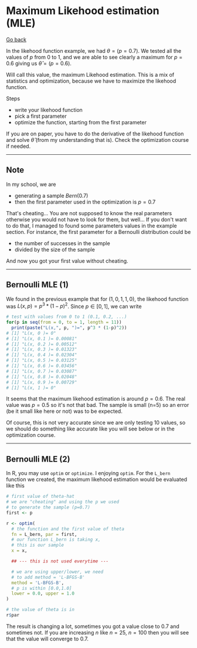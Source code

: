 # Maximum Likehood estimation (MLE)

[Go back](..)

In the likehood function example, we had $\theta= (p=0.7)$.
We tested all the values of $p$ from 0 to 1, and
we are able to see clearly a maximum for $p=0.6$
giving us $\hat{\theta}= (p=0.6)$.

Will call this value, the maximum Likehood
estimation. This is a mix of statistics and optimization,
because we have to maximize the likehood function.

Steps

* write your likehood function
* pick a first parameter
* optimize the function, starting from the first parameter

If you are on paper, you have to do the derivative
of the likehood function and solve $\hat\theta$
(from my understanding that is). Check the optimization
course if needed.

<hr class="sl">

## Note

In my school, we are

* generating a sample $Bern(0.7)$
* then the first parameter used in the optimization is $p=0.7$

That's cheating... You are not supposed to know the
real parameters otherwise you would not have to look for them,
but well... If you don't want to do that, I managed to found
some parameters values in the example section. For instance,
the first parameter for a Bernoulli distribution could be

* the number of successes in the sample
* divided by the size of the sample

And now you got your first value without cheating.

<hr class="sr">

## Bernoulli MLE (1)

We found in the previous example
that for $(1,0,1,1,0)$, the likehood function
was $L(x,p)=p^3 * (1-p)^2$.
Since $p \in [0,1]$, we can write

```r
# test with values from 0 to 1 (0.1, 0.2, ...)
for(p in seq(from = 0, to = 1, length = 11))
  print(paste("L(x,", p, ")=", p^3 * (1-p)^2))
# [1] "L(x, 0 )= 0"
# [1] "L(x, 0.1 )= 0.00081"
# [1] "L(x, 0.2 )= 0.00512"
# [1] "L(x, 0.3 )= 0.01323"
# [1] "L(x, 0.4 )= 0.02304"
# [1] "L(x, 0.5 )= 0.03125"
# [1] "L(x, 0.6 )= 0.03456"
# [1] "L(x, 0.7 )= 0.03087"
# [1] "L(x, 0.8 )= 0.02048"
# [1] "L(x, 0.9 )= 0.00729"
# [1] "L(x, 1 )= 0"
```

It seems that the maximum likehood estimation
is around $p=0.6$. The real value was $p=0.5$ so
it's not that bad. The sample is small (n=$5$)
so an error (be it small like here or not) was
to be expected.

Of course, this is not very accurate since we are
only testing $10$ values, so we should do something
like accurate like you will see below
or in the optimization course.

<hr class="sl">

## Bernoulli MLE (2)

In R, you may use ``optim`` or `optimize`. I enjoying
``optim``. For the `L_bern` function we created,
the maximum likehood estimation would be evaluated
like this

```r
# first value of theta-hat
# we are "cheating" and using the p we used
# to generate the sample (p=0.7)
first <- p

r <- optim(
  # the function and the first value of theta
  fn = L_bern, par = first,
  # our function L_bern is taking x,
  # this is our sample
  x = x,

  ## --- this is not used everytime ---

  # we are using upper/lower, we need
  # to add method = 'L-BFGS-B'
  method = 'L-BFGS-B',
  # p is within [0.0,1.0]           
  lower = 0.0, upper = 1.0
)

# the value of theta is in
r$par
```

The result is changing a lot, sometimes you
got a value close to $0.7$ and sometimes not.
If you are increasing $n$ like $n=25$, $n=100$ then
you will see that the value will converge to $0.7$.